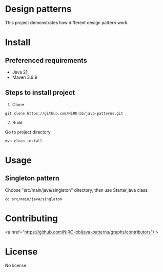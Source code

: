 # Design patterns

This project demonstrates how different design pattern work.

# Install

## Preferenced requirements
* Java 21
* Maven 3.9.9

## Steps to install project

1. Clone
```shell
git clone https://github.com/NiRO-bb/java-patterns.git
```
2. Build

Go to project directory
```shell
mvn clean install
```

# Usage

## Singleton pattern

Choose "src/main/java/singleton" directory, then use Starter.java class.
```shell
cd src/main/java/singleton
```

# Contributing

<a href="https://github.com/NiRO-bb/java-patterns/graphs/contributors"/ >

# License

No license
